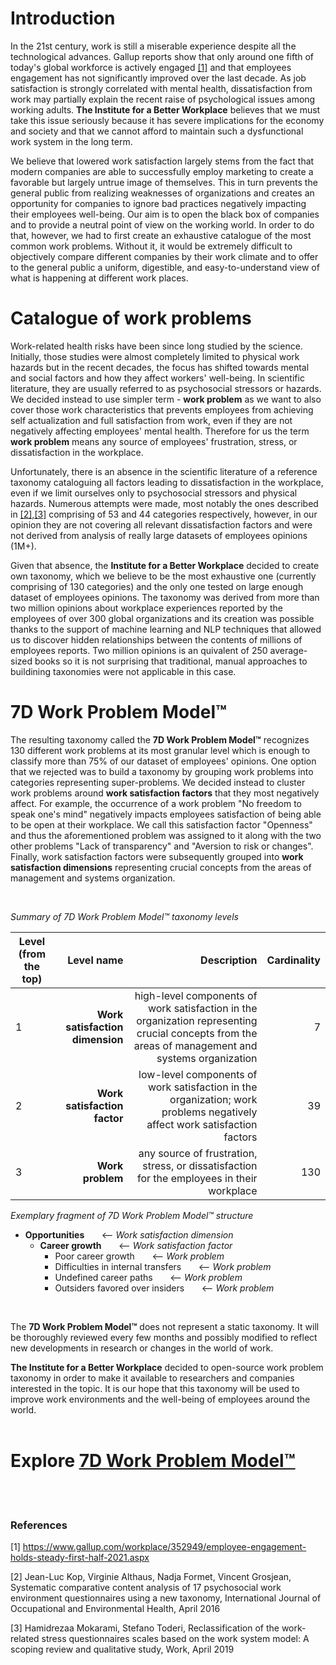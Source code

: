 # Introduction

In the 21st century, work is still a miserable experience despite all the technological advances. Gallup reports show that only around one fifth of today's global workforce is actively engaged [[1]](https://github.com/kirkofypsi/7DWorkProblemModel/blob/main/README.md#references) and that employees engagement has not significantly improved over the last decade. As job satisfaction is strongly correlated with mental health, dissatisfaction from work may partially explain the recent raise of psychological issues among working adults. __The Institute for a Better Workplace__ believes that we must take this issue seriously because it has severe implications for the economy and society and that we cannot afford to maintain such a dysfunctional work system in the long term.

We believe that lowered work satisfaction largely stems from the fact that modern companies are able to successfully employ marketing to create a favorable but largely untrue image of themselves. This in turn prevents the general public from realizing weaknesses of organizations and creates an opportunity for companies to ignore bad practices negatively impacting their employees well-being. Our aim is to open the black box of companies and to provide a neutral point of view on the working world. In order to do that, however, we had to first create an exhaustive catalogue of the most common work problems. Without it, it would be extremely difficult to objectively compare different companies by their work climate and to offer to the general public a uniform, digestible, and easy-to-understand view of what is happening at different work places. 

# Catalogue of work problems

Work-related health risks have been since long studied by the science.  Initially, those studies were almost completely limited to physical work hazards but in the recent decades, the focus has shifted towards mental and social factors and how they affect workers' well-being.  In scientific literature, they are usually referred to as psychosocial stressors or hazards. We decided instead to use simpler term - __work problem__ as we want to also cover those work characteristics that prevents employees from achieving self actualization and full satisfaction from work, even if they are not negatively affecting employees' mental health. Therefore for us the term __work problem__ means any source of employees' frustration, stress, or dissatisfaction in the workplace.

Unfortunately, there is an absence in the scientific literature of a reference taxonomy cataloguing all factors leading to dissatisfaction in the workplace, even if we limit ourselves only to psychosocial stressors and physical hazards. Numerous attempts were made, most notably the ones described in [[2],[3]](https://github.com/kirkofypsi/7DWorkProblemModel/blob/main/README.md#references) comprising of 53 and 44 categories respectively, however, in our opinion they are not covering all relevant dissatisfaction factors and were not derived from analysis of really large datasets of employees opinions (1M+).

Given that absence,  the __Institute for a Better Workplace__ decided to create own taxonomy, which we believe to be the most exhaustive one (currently comprising of 130 categories) and the only one tested on large enough dataset of employees opinions. The taxonomy was derived from more than two million opinions about workplace experiences reported by the employees of over 300 global organizations and its creation was possible thanks to the support of machine learning and NLP techniques that allowed us to discover hidden relationships between the contents of millions of employees reports. Two million opinions is an quivalent of 250 average-sized books so it is not surprising that traditional, manual approaches to buildining taxonomies were not applicable in this case.

# 7D Work Problem Model™

The resulting taxonomy called the __7D Work Problem Model™__ recognizes 130 different work problems at its most granular level which is enough to classify more than 75% of our dataset of employees' opinions. One option that we rejected was to build a taxonomy by grouping work problems into categories representing super-problems. We decided instead to cluster work problems around __work satisfaction factors__ that they most negatively affect. For example, the occurrence of a work problem "No freedom to speak one's mind"  negatively impacts employees satisfaction of being able to be open at their workplace. We call this satisfaction factor "Openness" and thus the aforementioned problem was assigned to it along with the two other problems "Lack of transparency" and "Aversion to risk or changes". Finally, work satisfaction factors were subsequently grouped into __work satisfaction dimensions__ representing crucial concepts from the areas of management and systems organization.

<br/>

*Summary of 7D Work Problem Model™ taxonomy levels*

| Level (from the top)  |      Level name      |  Description  | Cardinality |
|-----------------------|---------------------:|--------------:|------------:| 
|  1|  __Work satisfaction dimension__ |  high-level components of work satisfaction in the organization representing crucial concepts from the areas of management and systems organization | 7 |
|  2|  __Work satisfaction factor__   | low-level components of work satisfaction in the organization; work problems negatively affect work satisfaction factors | 39  |
|  3| __Work problem__ | any source of frustration, stress, or dissatisfaction for the employees in their workplace | 130 |

*Exemplary fragment of 7D Work Problem Model™ structure*

* __Opportunities__  &nbsp;  &nbsp;  &nbsp;  <-- *Work satisfaction dimension*
    * __Career growth__  &nbsp;  &nbsp;  &nbsp; <-- *Work satisfaction factor*
       * Poor career growth  &nbsp;  &nbsp;  &nbsp; <-- *Work problem*
       * Difficulties in internal transfers  &nbsp;  &nbsp;  &nbsp; <-- *Work problem*
       * Undefined career paths  &nbsp;  &nbsp;  &nbsp; <-- *Work problem*
       * Outsiders favored over insiders  &nbsp;  &nbsp;  &nbsp; <-- *Work problem*

<br/>

The __7D Work Problem Model™__ does not represent a static taxonomy. It will be thoroughly reviewed every few months and possibly modified to reflect new developments in research or changes in the world of work.

__The Institute for a Better Workplace__ decided to open-source work problem taxonomy in order to make it available to researchers and companies interested in the topic. It is our hope that this taxonomy will be used to improve work environments and the well-being of employees around the world.
<br/>
<br/>
# Explore [ 7D Work Problem Model™](taxonomy.md)
<br/>
<br/>

### References

[1] https://www.gallup.com/workplace/352949/employee-engagement-holds-steady-first-half-2021.aspx

[2] Jean-Luc Kop, Virginie Althaus, Nadja Formet, Vincent Grosjean, Systematic comparative content analysis of 17 psychosocial work environment questionnaires using a new taxonomy, International Journal of Occupational and Environmental Health, April 2016

[3]  Hamidrezaa Mokarami, Stefano Toderi, Reclassification of the work-related stress questionnaires scales based on the work system model: A scoping review and qualitative study, Work, April 2019
